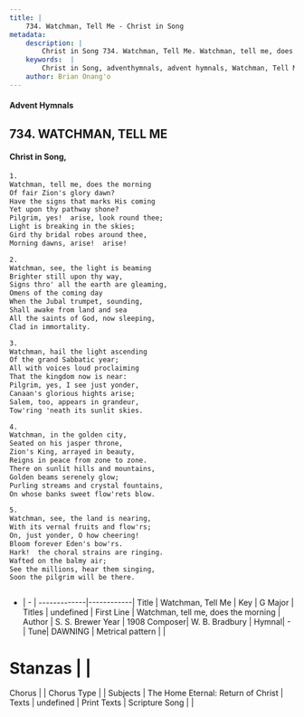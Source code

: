 ```yaml
---
title: |
    734. Watchman, Tell Me - Christ in Song
metadata:
    description: |
        Christ in Song 734. Watchman, Tell Me. Watchman, tell me, does the morning Of fair Zion's glory dawn? Have the signs that marks His coming Yet upon thy pathway shone? Pilgrim, yes!  arise, look round thee; Light is breaking in the skies; Gird thy bridal robes around thee, Morning dawns, arise!  arise!
    keywords:  |
        Christ in Song, adventhymnals, advent hymnals, Watchman, Tell Me, Watchman, tell me, does the morning. 
    author: Brian Onang'o
---
```


#### Advent Hymnals
## 734. WATCHMAN, TELL ME
####  Christ in Song,

```txt
1.
Watchman, tell me, does the morning
Of fair Zion's glory dawn?
Have the signs that marks His coming
Yet upon thy pathway shone?
Pilgrim, yes!  arise, look round thee;
Light is breaking in the skies;
Gird thy bridal robes around thee,
Morning dawns, arise!  arise!

2.
Watchman, see, the light is beaming
Brighter still upon thy way,
Signs thro' all the earth are gleaming,
Omens of the coming day
When the Jubal trumpet, sounding,
Shall awake from land and sea
All the saints of God, now sleeping,
Clad in immortality.

3.
Watchman, hail the light ascending
Of the grand Sabbatic year;
All with voices loud proclaiming
That the kingdom now is near:
Pilgrim, yes, I see just yonder,
Canaan's glorious hights arise;
Salem, too, appears in grandeur,
Tow'ring 'neath its sunlit skies.

4.
Watchman, in the golden city,
Seated on his jasper throne,
Zion's King, arrayed in beauty,
Reigns in peace from zone to zone.
There on sunlit hills and mountains,
Golden beams serenely glow;
Purling streams and crystal fountains,
On whose banks sweet flow'rets blow.

5.
Watchman, see, the land is nearing,
With its vernal fruits and flow'rs;
On, just yonder, O how cheering!
Bloom forever Eden's bow'rs.
Hark!  the choral strains are ringing.
Wafted on the balmy air;
See the millions, hear them singing,
Soon the pilgrim will be there.



```

- |   -  |
-------------|------------|
Title | Watchman, Tell Me |
Key | G Major |
Titles | undefined |
First Line | Watchman, tell me, does the morning |
Author | S. S. Brewer
Year | 1908
Composer| W. B. Bradbury |
Hymnal|  - |
Tune| DAWNING |
Metrical pattern | |
# Stanzas |  |
Chorus |  |
Chorus Type |  |
Subjects | The Home Eternal: Return of Christ |
Texts | undefined |
Print Texts | 
Scripture Song |  |
    
